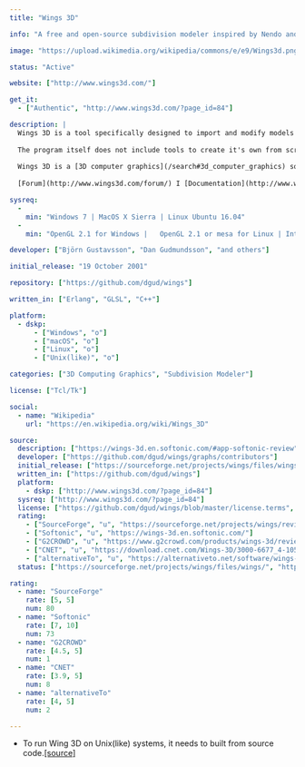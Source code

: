 ```yaml
---
title: "Wings 3D"

info: "A free and open-source subdivision modeler inspired by Nendo and Mirai from Izware"

image: "https://upload.wikimedia.org/wikipedia/commons/e/e9/Wings3d.png"

status: "Active"

website: ["http://www.wings3d.com/"]

get_it:
  - ["Authentic", "http://www.wings3d.com/?page_id=84"]

description: |
  Wings 3D is a tool specifically designed to import and modify models through subdivision - a polygonal modeling technique that allows very well-defined polygons.
  
  The program itself does not include tools to create it's own from scratch. Basically, Wings 3D can import models created by other design environments into polygonal meshes and then develop them through subdivision polygons. It also includes a series of tools that will help you allocate materials, textures and UV coordinates to your models, add lights to the scene and perform screenshots among other possibilities.
  
  Wings 3D is a [3D computer graphics](/search#3d_computer_graphics) software and [subdivision modeler](/search#subdivision_modeler), often used in combination with other software, whereby models made in Wings 3D are exported to applications more specialized in rendering and animation such as [Blender](/softwares/blender/).
  
  [Forum](http://www.wings3d.com/forum/) I [Documentation](http://www.wings3d.com/?page_id=87) I [News](http://www.wings3d.com/?page_id=76) I [User Manual](http://www.wings3d.com/?page_id=252) I [FAQ](http://www.wings3d.com/forum/archive/index.php?thread-1106.html)

sysreq:
  -
    min: "Windows 7 | MacOS X Sierra | Linux Ubuntu 16.04"
  -
    min: "OpenGL 2.1 for Windows |   OpenGL 2.1 or mesa for Linux | Intel mac"

developer: ["Björn Gustavsson", "Dan Gudmundsson", "and others"]

initial_release: "19 October 2001"

repository: ["https://github.com/dgud/wings"]

written_in: ["Erlang", "GLSL", "C++"]

platform:
  - dskp:
      - ["Windows", "o"]
      - ["macOS", "o"]
      - ["Linux", "o"]
      - ["Unix(like)", "o"]

categories: ["3D Computing Graphics", "Subdivision Modeler"]

license: ["Tcl/Tk"]

social:
  - name: "Wikipedia"
    url: "https://en.wikipedia.org/wiki/Wings_3D"

source:
  description: ["https://wings-3d.en.softonic.com/#app-softonic-review", "https://en.wikipedia.org/w/index.php?title=Wings_3D&oldid=875117731"]
  developer: ["https://github.com/dgud/wings/graphs/contributors"]
  initial_release: ["https://sourceforge.net/projects/wings/files/wings/"]
  written_in: ["https://github.com/dgud/wings"]
  platform:
    - dskp: ["http://www.wings3d.com/?page_id=84"]
  sysreq: ["http://www.wings3d.com/?page_id=84"]
  license: ["https://github.com/dgud/wings/blob/master/license.terms", "https://en.wikipedia.org/w/index.php?title=Wings_3D&oldid=875117731"]
  rating:
    - ["SourceForge", "u", "https://sourceforge.net/projects/wings/reviews/"]
    - ["Softonic", "u", "https://wings-3d.en.softonic.com/"]
    - ["G2CROWD", "u", "https://www.g2crowd.com/products/wings-3d/reviews"]
    - ["CNET", "u", "https://download.cnet.com/Wings-3D/3000-6677_4-10514566.html"]
    - ["alternativeTo", "u", "https://alternativeto.net/software/wings-3d/reviews/"]
  status: ["https://sourceforge.net/projects/wings/files/wings/", "http://www.wings3d.com/forum/", "https://github.com/dgud/wings/graphs/contributors"]

rating:
  - name: "SourceForge"
    rate: [5, 5]
    num: 80
  - name: "Softonic"
    rate: [7, 10]
    num: 73
  - name: "G2CROWD"
    rate: [4.5, 5]
    num: 1
  - name: "CNET"
    rate: [3.9, 5]
    num: 8
  - name: "alternativeTo"
    rate: [4, 5]
    num: 2

---
```

  * To run Wing 3D on Unix(like) systems, it needs to built from source code.[[source]](http://www.wings3d.com/?page_id=84)